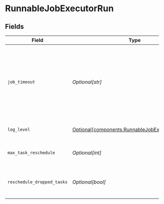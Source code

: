 # RunnableJobExecutorRun


## Fields

| Field                                                                                                                           | Type                                                                                                                            | Required                                                                                                                        | Description                                                                                                                     |
| ------------------------------------------------------------------------------------------------------------------------------- | ------------------------------------------------------------------------------------------------------------------------------- | ------------------------------------------------------------------------------------------------------------------------------- | ------------------------------------------------------------------------------------------------------------------------------- |
| `job_timeout`                                                                                                                   | *Optional[str]*                                                                                                                 | :heavy_minus_sign:                                                                                                              | Maximum time the job is allowed to run (e.g., 30, 45s or 15m). Units are seconds, if not specified. Enter 0 for unlimited time. |
| `log_level`                                                                                                                     | [Optional[components.RunnableJobExecutorLogLevel]](../../models/components/runnablejobexecutorloglevel.md)                      | :heavy_minus_sign:                                                                                                              | Level at which to set task logging.                                                                                             |
| `max_task_reschedule`                                                                                                           | *Optional[int]*                                                                                                                 | :heavy_minus_sign:                                                                                                              | Max number of times a task can be rescheduled.                                                                                  |
| `reschedule_dropped_tasks`                                                                                                      | *Optional[bool]*                                                                                                                | :heavy_minus_sign:                                                                                                              | Reschedule tasks that failed with non-fatal errors.                                                                             |